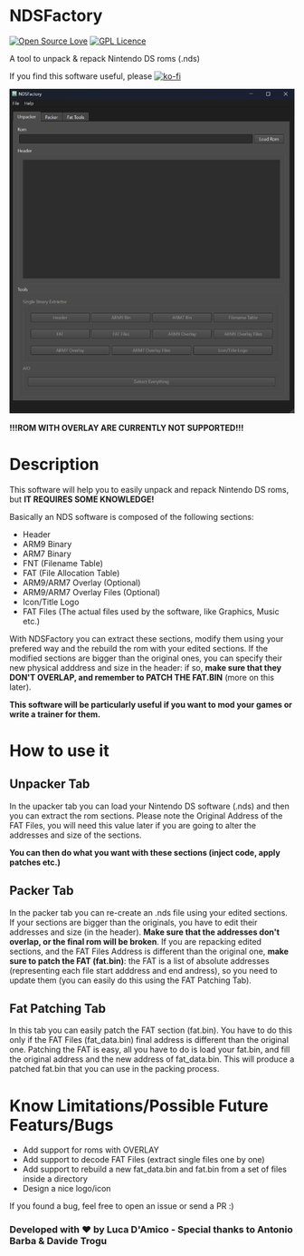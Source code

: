 # NDSFactory
[![Open Source Love](https://badges.frapsoft.com/os/v1/open-source.svg?v=103)](https://github.com/ellerbrock/open-source-badges/)
[![GPL Licence](https://badges.frapsoft.com/os/gpl/gpl.png?v=103)](https://opensource.org/licenses/GPL-3.0/)


A tool to unpack &amp; repack Nintendo DS roms (.nds)


If you find this software useful, please [![ko-fi](https://www.ko-fi.com/img/githubbutton_sm.svg)](https://ko-fi.com/Z8Z511SOI)

![screenshot](https://raw.githubusercontent.com/Luca1991/NDSFactory/master/screenshot.png)

**!!!ROM WITH OVERLAY ARE CURRENTLY NOT SUPPORTED!!!**

# Description

This software will help you to easily unpack and repack Nintendo DS roms, but **IT REQUIRES SOME KNOWLEDGE!**

Basically an NDS software is composed of the following sections:
* Header
* ARM9 Binary
* ARM7 Binary
* FNT (Filename Table)
* FAT (File Allocation Table)
* ARM9/ARM7 Overlay (Optional)
* ARM9/ARM7 Overlay Files (Optional)
* Icon/Title Logo
* FAT Files (The actual files used by the software, like Graphics, Music etc.)

With NDSFactory you can extract these sections, modify them using your prefered way and the rebuild the rom with your edited sections.
If the modified sections are bigger than the original ones, you can specify their new physical adddress and size in the header: if so, **make
sure that they DON'T OVERLAP, and remember to PATCH THE FAT.BIN** (more on this later).

**This software will be particularly useful if you want to mod your games or write a trainer for them.**

# How to use it

## Unpacker Tab
In the upacker tab you can load your Nintendo DS software (.nds) and then you can extract the rom sections.
Please note the Original Address of the FAT Files, you will need this value later if you are going to alter the addresses and size of the sections.

**You can then do what you want with these sections (inject code, apply patches etc.)**

## Packer Tab
In the packer tab you can re-create an .nds file using your edited sections. If your sections are bigger than the originals, you have to edit their addresses and size (in the header). **Make sure that the addresses don't overlap, or the final rom will be broken**. If you are repacking edited sections, and the FAT Files Address is different than the original one, **make sure to patch the FAT (fat.bin)**: the FAT is a list of absolute addresses (representing each file start adddress and end andress), so you need to update them (you can easily do this using the FAT Patching Tab).

## Fat Patching Tab
In this tab you can easily patch the FAT section (fat.bin). You have to do this only if the FAT Files (fat_data.bin) final address is different than the original one.
Patching the FAT is easy, all you have to do is load your fat.bin, and fill the original address and the new address of fat_data.bin. This will produce a patched fat.bin that
you can use in the packing process.


# Know Limitations/Possible Future Featurs/Bugs

* Add support for roms with OVERLAY
* Add support to decode FAT Files (extract single files one by one)
* Add support to rebuild a new fat_data.bin and fat.bin from a set of files inside a directory
* Design a nice logo/icon

If you found a bug, feel free to open an issue or send a PR :)

### Developed with ❤ by Luca D'Amico - Special thanks to Antonio Barba & Davide Trogu

